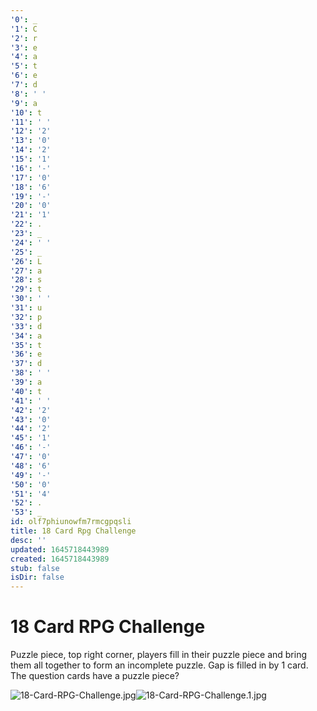 ```yaml
---
'0': _
'1': C
'2': r
'3': e
'4': a
'5': t
'6': e
'7': d
'8': ' '
'9': a
'10': t
'11': ' '
'12': '2'
'13': '0'
'14': '2'
'15': '1'
'16': '-'
'17': '0'
'18': '6'
'19': '-'
'20': '0'
'21': '1'
'22': .
'23': _
'24': ' '
'25': _
'26': L
'27': a
'28': s
'29': t
'30': ' '
'31': u
'32': p
'33': d
'34': a
'35': t
'36': e
'37': d
'38': ' '
'39': a
'40': t
'41': ' '
'42': '2'
'43': '0'
'44': '2'
'45': '1'
'46': '-'
'47': '0'
'48': '6'
'49': '-'
'50': '0'
'51': '4'
'52': .
'53': _
id: olf7phiunowfm7rmcgpqsli
title: 18 Card Rpg Challenge
desc: ''
updated: 1645718443989
created: 1645718443989
stub: false
isDir: false
---
```


# 18 Card RPG Challenge


Puzzle piece, top right corner, players fill in their puzzle piece and bring them all together to form an incomplete puzzle. Gap is filled in by 1 card. The question cards have a puzzle piece?

![18-Card-RPG-Challenge.jpg](./_resources/18_Card_RPG_Challenge.resources/18-Card-RPG-Challenge.jpg)![18-Card-RPG-Challenge.1.jpg](./_resources/18_Card_RPG_Challenge.resources/18-Card-RPG-Challenge.1.jpg)

